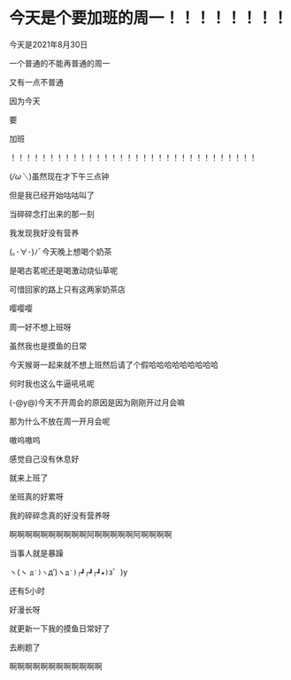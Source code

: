 # 今天是个要加班的周一！！！！！！！！

今天是2021年8月30日

一个普通的不能再普通的周一

又有一点不普通

因为今天

要

加班

！！！！！！！！！！！！！！！！！！！！！！！！！！！！！！！！





(*/ω＼*)虽然现在才下午三点钟

但是我已经开始咕咕叫了

当碎碎念打出来的那一刻

我发现我好没有营养







(｡･∀･)ﾉﾞ今天晚上想喝个奶茶

是喝古茗呢还是喝激动烧仙草呢

可惜回家的路上只有这两家奶茶店

嘤嘤嘤







周一好不想上班呀

虽然我也是摸鱼的日常

今天猴哥一起来就不想上班然后请了个假哈哈哈哈哈哈哈哈哈

何时我也这么牛逼吼吼呢





(-@y@)今天不开周会的原因是因为刚刚开过月会嘛

那为什么不放在周一开月会呢

嗷呜嗷呜

感觉自己没有休息好

就来上班了

坐班真的好累呀

我的碎碎念真的好没有营养呀

啊啊啊啊啊啊啊啊啊啊阿啊啊啊啊啊阿啊啊啊啊

当事人就是暴躁

ヽ(ヽ `д′)ヽ`д′)ヽ`д′)┌┛┌┛┌┛★)`з゜)y





还有5小时

好漫长呀

就更新一下我的摸鱼日常好了



去刷题了

啊啊啊啊啊啊啊啊啊啊啊啊

